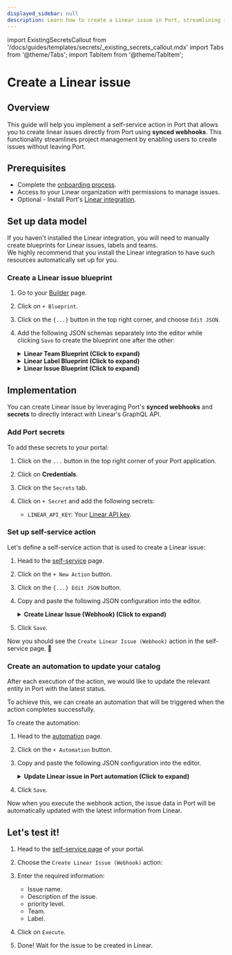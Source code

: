 ```yaml
---
displayed_sidebar: null
description: Learn how to create a Linear issue in Port, streamlining issue categorization and tracking.
---
```


import ExistingSecretsCallout from '/docs/guides/templates/secrets/_existing_secrets_callout.mdx'
import Tabs from '@theme/Tabs';
import TabItem from '@theme/TabItem';

# Create a Linear issue

## Overview
This guide will help you implement a self-service action in Port that allows you to create linear issues directly from Port using **synced webhooks**.
This functionality streamlines project management by enabling users to create issues without leaving Port.


## Prerequisites

- Complete the [onboarding process](/getting-started/overview).
- Access to your Linear organization with permissions to manage issues.
- Optional - Install Port's [Linear integration](https://docs.port.io/build-your-software-catalog/sync-data-to-catalog/project-management/linear/).

## Set up data model

If you haven't installed the Linear integration, you will need to manually create blueprints for Linear issues, labels and teams.  
We highly recommend that you install the Linear integration to have such resources automatically set up for you. 

### Create a Linear issue blueprint

1. Go to your [Builder](https://app.getport.io/settings/data-model) page.
2. Click on `+ Blueprint`.
3. Click on the `{...}` button in the top right corner, and choose `Edit JSON`.
4. Add the following JSON schemas separately into the editor while clicking `Save` to create the blueprint one after the other:

    <details>
    <summary><b>Linear Team Blueprint (Click to expand)</b></summary>

    ```json showLineNumbers
    {
    "identifier": "linearTeam",
    "description": "A Linear team",
    "title": "Linear Team",
    "icon": "Linear",
    "schema": {
        "properties": {
        "description": {
            "type": "string",
            "title": "Description",
            "description": "Team description"
        },
        "workspaceName": {
            "type": "string",
            "title": "Workspace Name",
            "description": "The name of the workspace this team belongs to"
        },
        "url": {
            "title": "Team URL",
            "type": "string",
            "format": "url",
            "description": "URL to the team in Linear"
        }
        },
        "required": []
    },
    "mirrorProperties": {},
    "calculationProperties": {},
    "aggregationProperties": {},
    "relations": {}
    }
    ```
    </details>


    <details>
    <summary><b>Linear Label Blueprint (Click to expand)</b></summary>

    ```json showLineNumbers
    {
    "identifier": "linearLabel",
    "description": "A Linear label",
    "title": "Linear Label",
    "icon": "Linear",
    "schema": {
        "properties": {
        "isGroup": {
            "type": "boolean",
            "title": "Is group",
            "description": "Whether this label is considered to be a group"
        }
        },
        "required": []
    },
    "mirrorProperties": {},
    "calculationProperties": {},
    "aggregationProperties": {},
    "relations": {
        "parentLabel": {
        "title": "Parent Label",
        "target": "linearLabel",
        "required": false,
        "many": false
        },
        "childLabels": {
        "title": "Child Labels",
        "target": "linearLabel",
        "required": false,
        "many": true
        }
    }
    }
    ```
    </details>


    <details>
    <summary><b>Linear Issue Blueprint (Click to expand)</b></summary>

    ```json showLineNumbers
    {
    "identifier": "linearIssue",
    "title": "Linear Issue",
    "icon": "Linear",
    "schema": {
        "properties": {
        "url": {
            "title": "Issue URL",
            "type": "string",
            "format": "url",
            "description": "URL to the issue in Linear"
        },
        "status": {
            "title": "Status",
            "type": "string",
            "description": "The status of the issue"
        },
        "assignee": {
            "title": "Assignee",
            "type": "string",
            "format": "user",
            "description": "The user assigned to the issue"
        },
        "creator": {
            "title": "Creator",
            "type": "string",
            "description": "The user that created to the issue",
            "format": "user"
        },
        "priority": {
            "title": "Priority",
            "type": "string",
            "description": "The priority of the issue"
        },
        "created": {
            "title": "Created At",
            "type": "string",
            "description": "The created datetime of the issue",
            "format": "date-time"
        },
        "updated": {
            "title": "Updated At",
            "type": "string",
            "description": "The updated datetime of the issue",
            "format": "date-time"
        }
        },
        "required": []
    },
    "mirrorProperties": {},
    "calculationProperties": {},
    "aggregationProperties": {},
    "relations": {
        "labels": {
        "title": "Labels",
        "target": "linearLabel",
        "required": false,
        "many": true
        },
        "parentIssue": {
        "title": "Parent Issue",
        "target": "linearIssue",
        "required": false,
        "many": false
        },
        "team": {
        "title": "Team",
        "description": "The Linear team that contains this issue",
        "target": "linearTeam",
        "required": false,
        "many": false
        }
    }
    }
    ```
    </details>


## Implementation

You can create Linear issue by leveraging Port's **synced webhooks** and **secrets** to directly interact with Linear's GraphQL API.

### Add Port secrets

<ExistingSecretsCallout integration="Linear" />

To add these secrets to your portal:

1. Click on the `...` button in the top right corner of your Port application.

2. Click on **Credentials**.

3. Click on the `Secrets` tab.

4. Click on `+ Secret` and add the following secrets:
    - `LINEAR_API_KEY`: Your [Linear API key](https://developers.linear.app/docs/graphql/working-with-the-graphql-api#personal-api-keys).


### Set up self-service action

Let's define a self-service action that is used to create a Linear issue:

1. Head to the [self-service](https://app.getport.io/self-serve) page.
2. Click on the `+ New Action` button.
3. Click on the `{...} Edit JSON` button.
4. Copy and paste the following JSON configuration into the editor.

    <details>
    <summary><b>Create Linear Issue (Webhook) (Click to expand)</b></summary>

    ```json showLineNumbers
    {
    "identifier": "create_linear_issue_webhook",
    "title": "Create Linear Issue (Webhook)",
    "icon": "Linear",
    "description": "Create a new Linear Issue",
    "trigger": {
        "type": "self-service",
        "operation": "CREATE",
        "userInputs": {
        "properties": {
            "name": {
            "icon": "DefaultProperty",
            "type": "string",
            "title": "Name",
            "description": "The name or title of the issue"
            },
            "priority": {
            "icon": "DefaultProperty",
            "title": "Priority",
            "type": "string",
            "enum": [
                "Urgent",
                "High",
                "Medium",
                "Low"
            ],
            "enumColors": {
                "Urgent": "red",
                "High": "orange",
                "Medium": "blue",
                "Low": "darkGray"
            }
            },
            "description": {
            "type": "string",
            "title": "Description",
            "description": "Detailed description about the issue"
            },
            "team": {
            "title": "Team",
            "type": "string",
            "blueprint": "linearTeam",
            "sort": {
                "property": "$title",
                "order": "ASC"
            },
            "format": "entity"
            },
            "labels": {
            "title": "Labels",
            "icon": "DefaultProperty",
            "type": "array",
            "items": {
                "type": "string",
                "format": "entity",
                "blueprint": "linearLabel"
            }
            }
        },
        "required": [
            "team",
            "name",
            "labels"
        ],
        "order": [
            "name",
            "description",
            "priority",
            "team",
            "labels"
        ]
        }
    },
    "invocationMethod": {
        "type": "WEBHOOK",
        "url": "https://api.linear.app/graphql",
        "agent": false,
        "synchronized": true,
        "method": "POST",
        "headers": {
        "Authorization": "{{.secrets.LINEAR_API_KEY}}",
        "Content-Type": "application/json"
        },
        "body": {
        "query": "mutation IssueCreate($title: String!, $description: String, $teamId: String!, $priority: Int, $labelIds: [String!]) { issueCreate(input: { title: $title, description: $description, teamId: $teamId, priority: $priority, labelIds: $labelIds }) { success issue { id title priority createdAt updatedAt number labelIds priorityLabel url description team { id name } creator { name email } state { name } } } }",
        "variables": {
            "title": "{{.inputs.name}}",
            "description": "{{.inputs.description}}",
            "teamId": "{{.inputs.team.identifier}}",
            "priority": "{{ if .inputs.priority == \"Urgent\" then 1 elif .inputs.priority == \"High\" then 2 elif .inputs.priority == \"Medium\" then 3 elif .inputs.priority == \"Low\" then 4 else 0 end }}",
            "labelIds": "{{.inputs.labels | map (.identifier)}}"
        }
        }
    },
    "requiredApproval": false
    }
    ```
    :::tip Mapping Linear Team
    If you've installed Port's Linear integration, the `identifier` of the `team` kind is mapped to `.key` by default. However, creating issues in Linear requires the team's UUID (`.id`).

    To fix this, go to your Data Sources page and update the mapping by setting `identifier: .id` instead of `.key`, as shown below:

    ```yaml showLineNumbers
    - kind: team
      selector:
        query: 'true'
      port:
        entity:
          mappings:
            identifier: .id
            title: .name
            blueprint: '"linearTeam"'
            properties:
              description: .description
              workspaceName: .organization.name
              url: '"https://linear.app/" + .organization.urlKey + "/team/" + .key'
    ```
    :::
    </details>

5. Click `Save`.

Now you should see the `Create Linear Issue (Webhook)` action in the self-service page. 🎉

### Create an automation to update your catalog

After each execution of the action, we would like to update the relevant entity in Port with the latest status.  

To achieve this, we can create an automation that will be triggered when the action completes successfully.

To create the automation:

1. Head to the [automation](https://app.getport.io/settings/automations) page.

2. Click on the `+ Automation` button.

3. Copy and paste the following JSON configuration into the editor.

    <details>
    <summary><b>Update Linear issue in Port automation (Click to expand)</b></summary>

    ```json showLineNumbers
    {
    "identifier": "linear_issue_sync_status",
    "title": "Sync Linear Issue Status",
    "description": "Update Linear issue data in Port after creation",
    "trigger": {
        "type": "automation",
        "event": {
        "type": "RUN_UPDATED",
        "actionIdentifier": "create_linear_issue_webhook"
        },
        "condition": {
        "type": "JQ",
        "expressions": [
            ".diff.after.status == \"SUCCESS\""
        ],
        "combinator": "and"
        }
    },
    "invocationMethod": {
        "type": "UPSERT_ENTITY",
        "blueprintIdentifier": "linearIssue",
        "mapping": {
        "identifier": "{{.event.diff.after.response.data.issueCreate.issue.id}}",
        "title": "{{.event.diff.after.response.data.issueCreate.issue.title}}",
        "properties": {
            "url": "{{.event.diff.after.response.data.issueCreate.issue.url}}",
            "priority": "{{.event.diff.after.response.data.issueCreate.issue.priorityLabel}}",
            "status": "{{.event.diff.after.response.data.issueCreate.issue.state.name}}",
            "description": "{{.event.diff.after.response.data.issueCreate.issue.description}}",
            "creator": "{{.event.diff.after.response.data.issueCreate.issue.creator.email}}",
            "created": "{{.event.diff.after.response.data.issueCreate.issue.createdAt}}",
            "updated": "{{.event.diff.after.response.data.issueCreate.issue.updatedAt}}"
        },
        "relations": {
            "team": "{{.event.diff.after.response.data.issueCreate.issue.team.id}}",
            "labels": "{{.event.diff.after.response.data.issueCreate.issue.labelIds}}"
        }
        }
    },
    "publish": true
    }
    ```
    </details>

4. Click `Save`.

Now when you execute the webhook action, the issue data in Port will be automatically updated with the latest information from Linear.


## Let's test it!

1. Head to the [self-service page](https://app.getport.io/self-serve) of your portal.

2. Choose the `Create Linear Issue (Webhook)` action:

3. Enter the required information:
   - Issue name.
   - Description of the issue.
   - priority level.
   - Team.
   - Label.

4. Click on `Execute`.

5. Done! Wait for the issue to be created in Linear.
